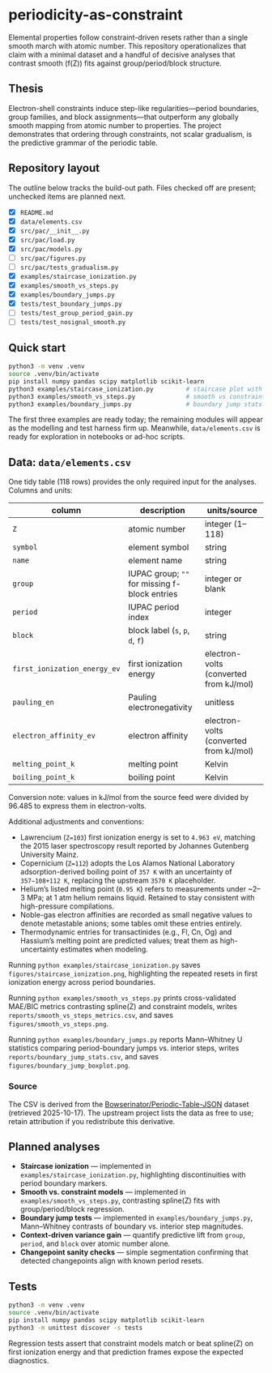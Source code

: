 # periodicity-as-constraint

Elemental properties follow constraint-driven resets rather than a single smooth march with atomic number. This repository operationalizes that claim with a minimal dataset and a handful of decisive analyses that contrast smooth (f(Z)) fits against group/period/block structure.

## Thesis
Electron-shell constraints induce step-like regularities—period boundaries, group families, and block assignments—that outperform any globally smooth mapping from atomic number to properties. The project demonstrates that ordering through constraints, not scalar gradualism, is the predictive grammar of the periodic table.

## Repository layout
The outline below tracks the build-out path. Files checked off are present; unchecked items are planned next.

- [x] `README.md`
- [x] `data/elements.csv`
- [x] `src/pac/__init__.py`
- [x] `src/pac/load.py`
- [x] `src/pac/models.py`
- [ ] `src/pac/figures.py`
- [ ] `src/pac/tests_gradualism.py`
- [x] `examples/staircase_ionization.py`
- [x] `examples/smooth_vs_steps.py`
- [x] `examples/boundary_jumps.py`
- [x] `tests/test_boundary_jumps.py`
- [ ] `tests/test_group_period_gain.py`
- [ ] `tests/test_nosignal_smooth.py`

## Quick start
```bash
python3 -m venv .venv
source .venv/bin/activate
pip install numpy pandas scipy matplotlib scikit-learn
python3 examples/staircase_ionization.py         # staircase plot with period boundaries (writes figures/staircase_ionization.png)
python3 examples/smooth_vs_steps.py              # smooth vs constraint comparison (metrics + diagnostic figure)
python3 examples/boundary_jumps.py               # boundary jump stats (CSV + boxplot)
```

The first three examples are ready today; the remaining modules will appear as the modelling and test harness firm up. Meanwhile, `data/elements.csv` is ready for exploration in notebooks or ad-hoc scripts.

## Data: `data/elements.csv`
One tidy table (118 rows) provides the only required input for the analyses. Columns and units:

| column | description | units/source |
| --- | --- | --- |
| `Z` | atomic number | integer (1–118) |
| `symbol` | element symbol | string |
| `name` | element name | string |
| `group` | IUPAC group; `""` for missing f-block entries | integer or blank |
| `period` | IUPAC period index | integer |
| `block` | block label (`s`, `p`, `d`, `f`) | string |
| `first_ionization_energy_ev` | first ionization energy | electron-volts (converted from kJ/mol) |
| `pauling_en` | Pauling electronegativity | unitless |
| `electron_affinity_ev` | electron affinity | electron-volts (converted from kJ/mol) |
| `melting_point_k` | melting point | Kelvin |
| `boiling_point_k` | boiling point | Kelvin |

Conversion note: values in kJ/mol from the source feed were divided by 96.485 to express them in electron-volts.

Additional adjustments and conventions:
- Lawrencium (`Z=103`) first ionization energy is set to `4.963 eV`, matching the 2015 laser spectroscopy result reported by Johannes Gutenberg University Mainz.
- Copernicium (`Z=112`) adopts the Los Alamos National Laboratory adsorption-derived boiling point of `357 K` with an uncertainty of `357−108+112 K`, replacing the upstream `3570 K` placeholder.
- Helium’s listed melting point (`0.95 K`) refers to measurements under ~2–3 MPa; at 1 atm helium remains liquid. Retained to stay consistent with high-pressure compilations.
- Noble-gas electron affinities are recorded as small negative values to denote metastable anions; some tables omit these entries entirely.
- Thermodynamic entries for transactinides (e.g., Fl, Cn, Og) and Hassium’s melting point are predicted values; treat them as high-uncertainty estimates when modeling.

Running `python examples/staircase_ionization.py` saves `figures/staircase_ionization.png`, highlighting the repeated resets in first ionization energy across period boundaries.

Running `python examples/smooth_vs_steps.py` prints cross-validated MAE/BIC metrics contrasting spline(Z) and constraint models, writes `reports/smooth_vs_steps_metrics.csv`, and saves `figures/smooth_vs_steps.png`.

Running `python examples/boundary_jumps.py` reports Mann–Whitney U statistics comparing period-boundary jumps vs. interior steps, writes `reports/boundary_jump_stats.csv`, and saves `figures/boundary_jump_boxplot.png`.

### Source
The CSV is derived from the [Bowserinator/Periodic-Table-JSON](https://github.com/Bowserinator/Periodic-Table-JSON) dataset (retrieved 2025-10-17). The upstream project lists the data as free to use; retain attribution if you redistribute this derivative.

## Planned analyses
- **Staircase ionization** — implemented in `examples/staircase_ionization.py`, highlighting discontinuities with period boundary markers.
- **Smooth vs. constraint models** — implemented in `examples/smooth_vs_steps.py`, contrasting spline(Z) fits with group/period/block regression.
- **Boundary jump tests** — implemented in `examples/boundary_jumps.py`, Mann–Whitney contrasts of boundary vs. interior step magnitudes.
- **Context-driven variance gain** — quantify predictive lift from `group`, `period`, and `block` over atomic number alone.
- **Changepoint sanity checks** — simple segmentation confirming that detected changepoints align with known period resets.


## Tests
```bash
python3 -m venv .venv
source .venv/bin/activate
pip install numpy pandas scipy matplotlib scikit-learn
python3 -m unittest discover -s tests
```
Regression tests assert that constraint models match or beat spline(Z) on first ionization energy and that prediction frames expose the expected diagnostics.
